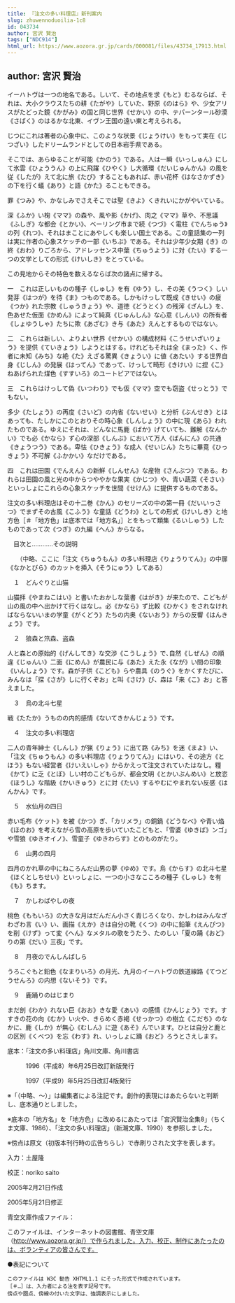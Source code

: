 ```yaml
---
title: 『注文の多い料理店』新刊案内
slug: zhuwennoduoilia-1c8
id: 043734
author: 宮沢 賢治
tags: ["NDC914"]
html_url: https://www.aozora.gr.jp/cards/000081/files/43734_17913.html
---
```


## author: 宮沢 賢治

イーハトヴは一つの地名である。しいて、その地点を求《もと》むるならば、それは、大小クラウスたちの耕《たがや》していた、野原《のはら》や、少女アリスがたどった鏡《かがみ》の国と同じ世界《せかい》の中、テパーンタール砂漠《さばく》のはるかな北東、イヴン王国の遠い東と考えられる。

じつにこれは著者の心象中に、このような状景《じょうけい》をもって実在《じつざい》したドリームランドとしての日本岩手県である。

そこでは、あらゆることが可能《かのう》である。人は一瞬《いっしゅん》にして氷雲《ひょううん》の上に飛躍《ひやく》し大循環《だいじゅんかん》の風を従《したが》えて北に旅《たび》することもあれば、赤い花杯《はなさかずき》の下を行く蟻《あり》と語《かた》ることもできる。

罪《つみ》や、かなしみでさえそこでは聖《きよ》くきれいにかがやいている。

深《ふか》い椈《ママ》の森や、風や影《かげ》、肉之《ママ》草や、不思議《ふしぎ》な都会《とかい》、ベーリング市まで続《つづ》く電柱《でんちゅう》の列《れつ》、それはまことにあやしくも楽しい国土である。この童話集の一列は実に作者の心象スケッチの一部《いちぶ》である。それは少年少女期《き》の終《おわ》りごろから、アドレッセンス中葉《ちゅうよう》に対《たい》する一つの文学としての形式《けいしき》をとっている。

この見地からその特色を数えるならば次の諸点に帰する。

一　これは正しいものの種子《しゅし》を有《ゆう》し、その美《うつく》しい発芽《はつが》を待《ま》つものである。しかもけっして既成《きせい》の疲《つか》れた宗教《しゅうきょう》や、道徳《どうとく》の残滓《ざんし》を、色あせた仮面《かめん》によって純真《じゅんしん》な心意《しんい》の所有者《しょゆうしゃ》たちに欺《あざむ》き与《あた》えんとするものではない。

二　これらは新しい、よりよい世界《せかい》の構成材料《こうせいざいりょう》を提供《ていきょう》しようとはする。けれどもそれは全《まった》く、作者に未知《みち》な絶《た》えざる驚異《きょうい》に値《あたい》する世界自身《じしん》の発展《はってん》であって、けっして畸形《きけい》に捏《こ》ねあげられた煤色《すすいろ》のユートピアではない。

三　これらはけっして偽《いつわり》でも仮《ママ》空でも窃盗《せっとう》でもない。


多少《たしょう》の再度《さいど》の内省《ないせい》と分析《ぶんせき》とはあっても、たしかにこのとおりその時心象《しんしょう》の中に現《あら》われたものである。ゆえにそれは、どんなに馬鹿《ばか》げていても、難解《なんかい》でも必《かなら》ず心の深部《しんぶ》において万人《ばんにん》の共通《きょうつう》である。卑怯《ひきょう》な成人《せいじん》たちに畢竟《ひっきょう》不可解《ふかかい》なだけである。



四　これは田園《でんえん》の新鮮《しんせん》な産物《さんぶつ》である。われらは田園の風と光の中からつややかな果実《かじつ》や、青い蔬菜《そさい》といっしょにこれらの心象スケッチを世間《せけん》に提供するものである。


注文の多い料理店はその十二巻《かん》のセリーズの中の第一冊《だいいっさつ》でまずその古風《こふう》な童話《どうわ》としての形式《けいしき》と地方色［＃「地方色」は底本では「地方名」］とをもって類集《るいしゅう》したものであって次《つぎ》の九編《へん》からなる。



　目次と…………その説明

　　（中略、ここに「注文《ちゅうもん》の多い料理店《りょうりてん》」の中扉《なかとびら》のカットを挿入《そうにゅう》してある）

　１　どんぐりと山猫


山猫拝《やまねこはい》と書いたおかしな葉書《はがき》が来たので、こどもが山の風の中へ出かけて行くはなし。必《かなら》ず比較《ひかく》をされなければならないいまの学童《がくどう》たちの内奥《ないおう》からの反響《はんきょう》です。



　２　狼森と笊森、盗森


人と森との原始的《げんしてき》な交渉《こうしょう》で､自然《しぜん》の順違《じゅんい》二面《にめん》が農民に与《あた》えた永《なが》い間の印象《いんしょう》です。森が子供《こども》らや農具《のうぐ》をかくすたびに、みんなは「探《さが》しに行くぞお」と叫《さけ》び、森は「来《こ》お」と答えました。



　３　烏の北斗七星


戦《たたか》うものの内的感情《ないてきかんじょう》です。



　４　注文の多い料理店


二人の青年紳士《しんし》が猟《りょう》に出て路《みち》を迷《まよ》い、「注文《ちゅうもん》の多い料理店《りょうりてん》」にはいり、その途方《とほう》もない経営者《けいえいしゃ》からかえって注文されていたはなし。糧《かて》に乏《とぼ》しい村のこどもらが、都会文明《とかいぶんめい》と放恣《ほうし》な階級《かいきゅう》とに対《たい》するやむにやまれない反感《はんかん》です。



　５　水仙月の四日


赤い毛布《ケット》を被《かつ》ぎ、「カリメラ」の銅鍋《どうなべ》や青い焔《ほのお》を考えながら雪の高原を歩いていたこどもと、「雪婆《ゆきば》ンゴ」や雪狼《ゆきオイノ》、雪童子《ゆきわらす》とのものがたり。



　６　山男の四月


四月のかれ草の中にねころんだ山男の夢《ゆめ》です。烏《からす》の北斗七星《ほくとしちせい》といっしょに、一つの小さなこころの種子《しゅし》を有《も》ちます。



　７　かしわばやしの夜


桃色《ももいろ》の大きな月はだんだん小さく青じろくなり、かしわはみんなざわざわ言《い》い、画描《えか》きは自分の靴《くつ》の中に鉛筆《えんぴつ》を削《けず》って変《へん》なメタルの歌をうたう、たのしい「夏の踊《おど》りの第《だい》三夜」です。



　８　月夜のでんしんばしら


うろこぐもと鉛色《なまりいろ》の月光、九月のイーハトヴの鉄道線路《てつどうせんろ》の内想《ないそう》です。



　９　鹿踊りのはじまり


まだ剖《わか》れない巨《おお》きな愛《あい》の感情《かんじょう》です。すすきの花の向《むか》い火や、きらめく赤褐《せっかつ》の樹立《こだち》のなかに、鹿《しか》が無心《むしん》に遊《あそ》んでいます。ひとは自分と鹿との区別《くべつ》を忘《わす》れ、いっしょに踊《おど》ろうとさえします。















底本：「注文の多い料理店」角川文庫、角川書店


　　　1996（平成8）年6月25日改訂新版発行

　　　1997（平成9）年5月25日改訂4版発行

※「（中略、～）」は編集者による注記です。創作的表現にはあたらないと判断し、底本通りとしました。

※底本の「地方名」を「地方色」に改めるにあたっては「宮沢賢治全集8」（ちくま文庫、1986）、「注文の多い料理店」（新潮文庫、1990）を参照しました。

※傍点は原文（初版本刊行時の広告ちらし）で赤刷りされた文字を表します。

入力：土屋隆

校正：noriko saito

2005年2月21日作成

2005年5月21日修正

青空文庫作成ファイル：

このファイルは、インターネットの図書館、青空文庫（http://www.aozora.gr.jp/）で作られました。入力、校正、制作にあたったのは、ボランティアの皆さんです。











●表記について


	このファイルは W3C 勧告 XHTML1.1 にそった形式で作成されています。
	［＃…］は、入力者による注を表す記号です。
	傍点や圏点、傍線の付いた文字は、強調表示にしました。